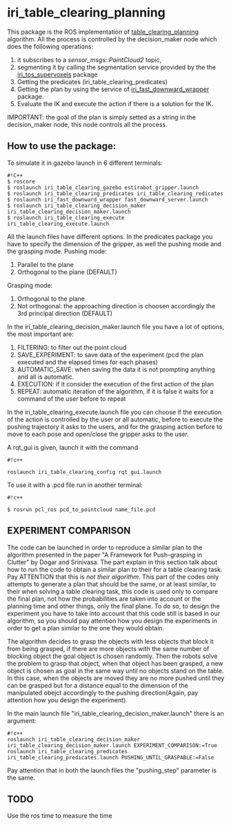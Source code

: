 # iri_table_clearing_planning #

This package is the ROS implementation of [table_clearing_planning](https://bitbucket.org/NicolaCov/table_clearing_planning) algorithm. 
All the process is controlled by the decision_maker node which does the following operations:

1. it subscribes to a *sensor_msgs::PointCloud2* topic,
2. segmenting it by calling the segmentation service provided by the the [iri_tos_supervoxels](https://github.com/NicolaCovallero/iri_tos_supervoxels) package
3. Getting the predicates (iri_table_clearing_predicates)
4. Getting the plan by using the service of [iri_fast_downward_wrapper](https://bitbucket.org/NicolaCov/iri_fast_downward_wrapper) package.
5. Evaluate the IK and execute the action if there is a solution for the IK.

IMPORTANT: the goal of the plan is simply setted as a string in the decision_maker node, this node controls all the process.

## How to use the package: ##
To simulate it in gazebo launch in 6 different terminals:
```
#!C++
$ roscore
$ roslaunch iri_table_clearing_gazebo estirabot_gripper.launch
$ roslaunch iri_table_clearing_predicates iri_table_clearing_redicates 
$ roslaunch iri_fast_downward_wrapper fast_downward_server.launch 
$ roslaunch iri_table_clearing_decision_maker iri_table_clearing_decision_maker.launch 
$ roslaunch iri_table_clearing_execute iri_table_clearing_execute.launch 

```
All the launch files have different options. In the predicates package you have to specify the dimension of the gripper, as well the pushing mode and the grasping mode.
Pushing mode:

1. Parallel to the plane
2. Orthogonal to the plane (DEFAULT)

Grasping mode:

1. Orthogonal to the plane 
2. Not orthogonal: the approaching direction is choosen accordingly the 3rd principal direction (DEFAULT)

In the iri_table_clearing_decision_maker.launch file you have a lot of options, the most important are:

1. FILTERING: to filter out the point cloud
2. SAVE_EXPERIMENT: to save data of the experiment (pcd the plan executed and the elapsed times for each phases)
3. AUTOMATIC_SAVE: when saving the data it is not prompting anything and all is automatic.
4. EXECUTION: if it consider the execution of the first action of the plan
5. REPEAT: automatic iteration of the algorithm, if it is false it waits for a command of the user before to repeat

In the iri_table_clearing_execute.launch file you can choose if the execution of the action is controlled by the user or all automatic, before to execute the pushing trajectory it asks to the users, and for the grasping action before to move to each pose and open/close the gripper asks to the user.

A rqt_gui is given, launch it with the command

```
#!c++

roslaunch iri_table_clearing_config rqt_gui.launch
```


To use it with a .pcd file run in another terminal:

```
#!c++

$ rosrun pcl_ros pcd_to_pointcloud name_file.pcd 

```


## EXPERIMENT COMPARISON ##
The code can be launched in order to reproduce a similar plan to the algorithm presented in the paper "A Framework for Push-grasping in Clutter" by Dogar and Srinivasa.
The part explain in this section talk about how to run the code to obtain a similar plan to their for a table clearing task. Pay ATTENTION that this is *not their algorithm*.
This part of the codes only attempts to generate a plan that should be the same, or at least similar, to their when solving a table clearing task, this code is used only to compare the final plan, not how the probabilities are taken into account or the planning time and other things, only the final plane.
To do so, to design the experiment you have to take into account that this code still is based in our algorithm, so you should pay attention how you design the experiments in order to get a plan similar to the one they would obtain.

The algorithm decides to grasp the objects with less objects that block it from being grasped, if there are more objects with the same number of blocking object the goal object is chosen randomly. Then the robots solve the problem to grasp that object, when that object has been grasped, a new object is chosen as goal in the same way until no objects stand on the table.
In this case, when the objects are moved they are no more pushed until they can be grasped but for a distance equal to the dimension of the manipulated obejct accordingly to the pushing direction(Again, pay attention how you design the experiment).  

In the main launch file "iri_table_clearing_decision_maker.launch" there is an argument:
```
#!c++
roslaunch iri_table_clearing_decision_maker iri_table_clearing_decision_maker.launch EXPERIMENT_COMPARISON:=True
roslaunch iri_table_clearing_predicates iri_table_clearing_predicates.launch PUSHING_UNTIL_GRASPABLE:=False
```
Pay attention that in both the launch files the "pushing_step" parameter is the same.


## TODO 
Use the ros time to measure the time